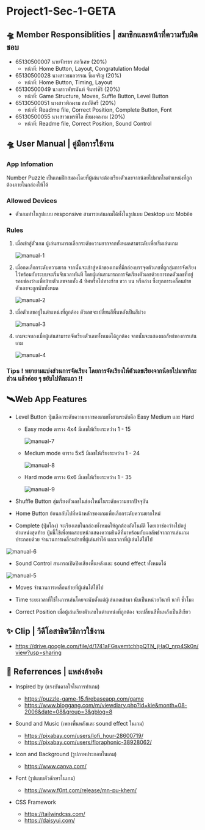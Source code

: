 # Project1-Sec-1-GETA

## 🛸 Member Responsiblities | สมาชิกและหน้าที่ความรับผิดชอบ

* 65130500007 นายจักรธร สอวิเศษ (20%)
  - หน้าที่: Home Button, Layout, Congratulation Modal
* 65130500028 นางสาวธมลวรรณ ซิ้มเจริญ (20%)
  - หน้าที่: Home Button, Timing, Layout
* 65130500049 นางสาวพัชรนันท์ จันทร์ศิริ (20%)
  - หน้าที่: Game Structure, Moves, Suffle Button, Level Button
* 65130500051 นางสาวพิณงาม สมบัติศรี (20%)
  - หน้าที่: Readme file, Correct Position, Complete Button, Font
* 65130500055 นางสาวแพรพิไล ชัยมงคลงาม (20%)
  - หน้าที่: Readme file, Correct Position, Sound Control

## 🛸 User Manual | คู่มือการใช้งาน

### App Infomation

Number Puzzle เป็นเกมฝึกสมองโดยที่ผู้เล่นจะต้องเรียงตัวเลขจากน้อยไปมากในตำแหน่งที่ถูกต้องภายในกล่องให้ได้

### Allowed Devices

* ตัวเกมทำในรูปแบบ responsive สามารถเล่นเกมได้ทั้งในรูปแบบ Desktop และ Mobile

### Rules

1. เมื่อเข้าสู่ตัวเกม ผู้เล่นสามารถเลือกระดับความยากจากทั้งหมดสามระดับเพื่อเริ่มเล่นเกม
   
   ![manual-1](/src/components/manual-1.png)
   
3. เมื่อกดเลือกระดับความยาก จากนั้นจะเข้าสู่หน้าของเกมที่มีกล่องบรรจุดตัวเลขที่ถูกสุ่มการจัดเรียงไว้พร้อมกับระบบจะเริ่มจับเวลาทันที
   โดยผู้เล่นสามารถการจัดเรียงตัวเลขด้วยการกดตัวเลขที่อยู่รอบช่องว่างเพื่อย้ายตัวเลขจากทั้ง 4 ทิศหรือไปทางซ้าย ขวา บน หรือล่าง ซึ่งทุกการเคลื่อนย้ายตัวเลขจะถูกนับทั้งหมด
   
   ![manual-2](/src/components/manual-2.png)
   
5. เมื่อตัวเลขอยู่ในตำแหน่งที่ถูกต้อง ตัวเลขจะเปลี่ยนสีพื้นหลังเป็นสีม่วง
   
   ![manual-3](/src/components/manual-3.png)
   
7. เกมจะจบลงเมื่อผู้เล่นสามารถจัดเรียงตัวเลขทั้งหมดได้ถูกต้อง จากนั้นจะแสดงผลลัพธ์ของการเล่นเกม
   
   ![manual-4](/src/components/manual-4.png)

### Tips ! พยายามแบ่งส่วนการจัดเรียง โดยการจัดเรียงให้ตัวเลขเรียงจากน้อยไปมากทีละส่วน แล้วค่อย ๆ ขยับไปทีละแถว !!

## 🛰️Web App Features

* Level Button
  ปุ่มเลือกระดับความยากของเกมทั้งสามระดับคือ Easy Medium และ Hard
    - Easy mode ตาราง 4x4 มีเลขให้เรียงระหว่าง 1 - 15

      ![manual-7](/src/components/manual-7.png)
      
    - Medium mode ตาราง 5x5 มีเลขให้เรียงระหว่าง 1 - 24

      ![manual-8](/src/components/manual-8.png)
      
    - Hard mode ตาราง 6x6 มีเลขให้เรียงระหว่าง 1 - 35

      ![manual-9](/src/components/manual-9.png)

* Shuffle Button
  สุ่มเรียงตัวเลขในช่องใหม่ในระดับความยากปัจจุบัน

* Home Button
  ย้อนกลับไปที่หน้าหลักของเกมเพื่อเลือกระดับความยากใหม่

* Complete (ปุ่มโกง)
  จะเรียงเลขในกล่องทั้งหมดให้ถูกต้องอัตโนมัติ โดยเอาช่องว่างไปอยู่ตำแหน่งสุดท้าย ปุ่มนี้ใช้เพื่อทดสอบหน้าแสดงความยินดีที่มาพร้อมกับผลลัพธ์จากการเล่นเกมประกอบด้วย จำนวนการเคลื่อนย้ายที่ผู้เล่นทำได้ และเวลาที่ผู้เล่นได้ใช้ไป

![manual-6](/src/components/manual-6.png)
  
* Sound Control
  สามารถเปิดปิดเสียงพื้นหลังและ sound effect ทั้งหมดได้

![manual-5](/src/components/manual-5.png)

* Moves
  จำนวนการเคลื่อนย้ายที่ผู้เล่นได้ใช้ไป

* Time
  ระยะเวลาที่ใช้ในการเล่นโดยจะนับตั้งแต่ผู้เล่นกดเข้ามา นับเป็นหน่วยวินาที นาที ชั่วโมง

* Correct Position
  เมื่อผู้เล่นเรียงตัวเลขในตำแหน่งที่ถูกต้อง จะเปลี่ยนสีพื้นหลังเป็นสีเขียว
  

## ✨ Clip | วีดีโอสาธิตวิธีการใช้งาน
  - https://drive.google.com/file/d/1741aFGsyemtchhpQTN_jHaO_nrp4Sk0n/view?usp=sharing

## 🌙 Referrences | แหล่งอ้างอิง

* Inspired by (แรงบันดาลใจในการทำเกม)
  - https://puzzle-game-15.firebaseapp.com/game
  - https://www.bloggang.com/m/viewdiary.php?id=kie&month=08-2006&date=08&group=3&gblog=8

* Sound and Music (เพลงพื้นหลังและ sound effect ในเกม)
  - https://pixabay.com/users/lofi_hour-28600719/
  - https://pixabay.com/users/floraphonic-38928062/

* Icon and Background (รูปภาพประกอบในเกม)
  - https://www.canva.com/

* Font (รูปแบบตัวอักษรในเกม)
  - https://www.f0nt.com/release/mn-pu-khem/

* CSS Framework
  - https://tailwindcss.com/
  - https://daisyui.com/
